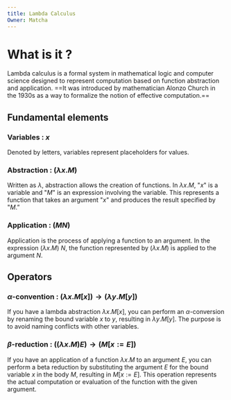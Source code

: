 ```yaml
---
title: Lambda Calculus
Owner: Matcha
---
```

# What is it ?
Lambda calculus is a formal system in mathematical logic and computer science designed to represent computation based on function abstraction and application. ==It was introduced by mathematician Alonzo Church in the 1930s as a way to formalize the notion of effective computation.==
  
## Fundamental elements
### Variables : $x$
Denoted by letters, variables represent placeholders for values.
### Abstraction : $(\lambda x.M)$
Written as $\lambda$, abstraction allows the creation of functions. In $\lambda x.M$, "$x$" is a variable and "$M$" is an expression involving the variable. This represents a function that takes an argument "$x$" and produces the result specified by "$M$.”
### Application : $(MN)$
Application is the process of applying a function to an argument. In the expression $(\lambda x.M)\ N$, the function represented by $(\lambda x.M)$ is applied to the argument $N$.
  
  
## Operators
### $\alpha$-convention : $(\lambda x.M[x])\rightarrow(\lambda y.M[y])$
If you have a lambda abstraction $\lambda x.M[x]$, you can perform an $\alpha$-conversion by renaming the bound variable $x$ to $y$, resulting in $\lambda y.M[y]$. The purpose is to avoid naming conflicts with other variables.
  
### $\beta$-reduction : $((\lambda x.M)E)\rightarrow(M[x:=E])$
If you have an application of a function $\lambda x.M$ to an argument $E$, you can perform a beta reduction by substituting the argument $E$ for the bound variable $x$ in the body $M$, resulting in $M[x:=E]$. This operation represents the actual computation or evaluation of the function with the given argument.
